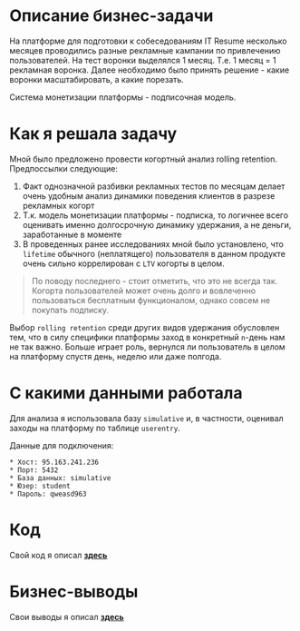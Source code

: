 # Описание бизнес-задачи

На платформе для подготовки к собеседованиям IT Resume несколько месяцев проводились разные рекламные кампании по привлечению пользователей. На тест воронки выделялся 1 месяц. Т.е. 1 месяц = 1 рекламная воронка. Далее необходимо было принять решение - какие воронки масштабировать, а какие порезать. 

Система монетизации платформы - подписочная модель. 

# Как я решала задачу

Мной было предложено провести когортный анализ rolling retention. Предпоссылки следующие: 

1. Факт однозначной разбивки рекламных тестов по месяцам делает очень удобным анализ динамики поведения клиентов в разрезе рекламных когорт 
2. Т.к. модель монетизации платформы - подписка, то логичнее всего оценивать именно долгосрочную динамику удержания, а не деньги, заработанные в моменте
3. В проведенных ранее исследованиях мной было установлено, что `lifetime` обычного (неплатящего) пользователя в данном продукте очень сильно коррелирован с `LTV` когорты в целом. 

> По поводу последнего - стоит отметить, что это не всегда так. Когорта пользователей может очень долго и вовлеченно пользоваться бесплатным функционалом, однако совсем не покупать подписку. 

Выбор `rolling retention` среди других видов удержания обусловлен тем, что в силу специфики платформы заход в конкретный `n`-день нам не так важно. Больше играет роль, вернулся ли пользователь в целом на платформу спустя день, неделю или даже полгода. 

# С какими данными работала 

Для анализа я использовала базу `simulative` и, в частности, оценивал заходы на платформу по таблице `userentry`.

Данные для подключения:

```
* Хост: 95.163.241.236
* Порт: 5432
* База данных: simulative
* Юзер: student
* Пароль: qweasd963
```

# Код

Свой код я описал [**здесь**](script.sql)

# Бизнес-выводы

Свои выводы я описал [**здесь**](insights.md)
